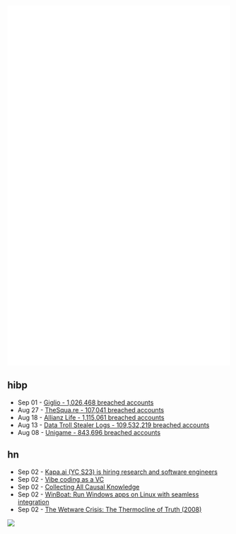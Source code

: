 ![Metrics](https://raw.githubusercontent.com/phixion/phixion/master/metrics.svg)

## hibp

<!--
for https://github.com/phixion/phixion/blob/main/.github/workflows/feeds.yml
-->
<!--START_SECTION:haveibeenpwnd-->
- Sep 01 - [Giglio - 1,026,468 breached accounts](https://haveibeenpwned.com/Breach/Giglio)
- Aug 27 - [TheSqua.re - 107,041 breached accounts](https://haveibeenpwned.com/Breach/TheSquare)
- Aug 18 - [Allianz Life - 1,115,061 breached accounts](https://haveibeenpwned.com/Breach/AllianzLife)
- Aug 13 - [Data Troll Stealer Logs - 109,532,219 breached accounts](https://haveibeenpwned.com/Breach/DataTrollStealerLogs)
- Aug 08 - [Unigame - 843,696 breached accounts](https://haveibeenpwned.com/Breach/Unigame)
<!--END_SECTION:haveibeenpwnd-->

## hn

<!--
for https://github.com/phixion/phixion/blob/main/.github/workflows/feeds.yml
-->
<!--START_SECTION:hn-->
- Sep 02 - [Kapa.ai (YC S23) is hiring research and software engineers](https://www.ycombinator.com/companies/kapa-ai/jobs)
- Sep 02 - [Vibe coding as a VC](https://kevinkuipers.substack.com/p/vc-for-vibe-coding-a-fresh-new-start)
- Sep 02 - [Collecting All Causal Knowledge](https://causenet.org/)
- Sep 02 - [WinBoat: Run Windows apps on Linux with seamless integration](https://github.com/TibixDev/winboat)
- Sep 02 - [The Wetware Crisis: The Thermocline of Truth (2008)](https://brucefwebster.com/2008/04/15/the-wetware-crisis-the-themocline-of-truth/)
<!--END_SECTION:hn-->

<!--
for https://yhype.me
-->
![](https://hit.yhype.me/github/profile?user_id=13013670)

